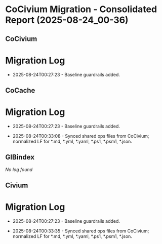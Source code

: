 # CoCivium Migration - Consolidated Report (2025-08-24_00-36)

## CoCivium
# Migration Log

- 2025-08-24T00:27:23 - Baseline guardrails added.


## CoCache
# Migration Log

- 2025-08-24T00:27:23 - Baseline guardrails added.


- 2025-08-24T00:33:08 - Synced shared ops files from CoCivium; normalized LF for *.md, *.yml, *.yaml, *.ps1, *.psm1, *.json.

## GIBindex
_No log found_

## Civium
# Migration Log

- 2025-08-24T00:27:23 - Baseline guardrails added.


- 2025-08-24T00:33:35 - Synced shared ops files from CoCivium; normalized LF for *.md, *.yml, *.yaml, *.ps1, *.psm1, *.json.




